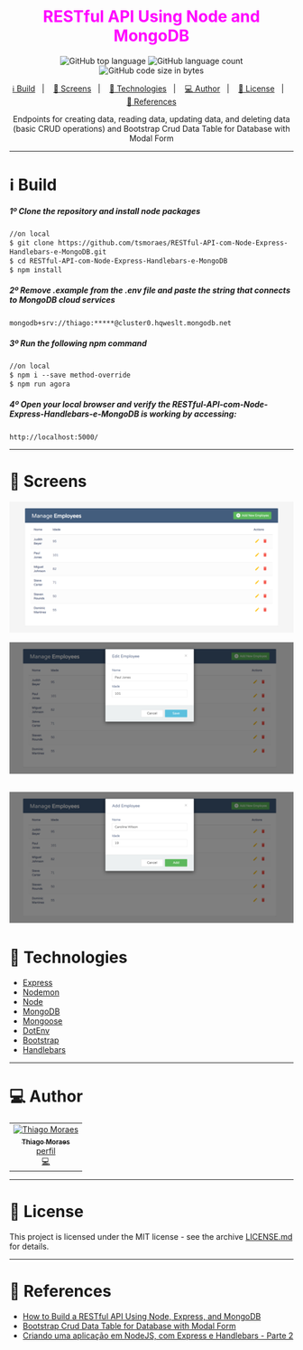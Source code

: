 <h1 align="center">
 <span style="color:magenta">RESTful API Using Node and MongoDB</span>
</h1>

<p align="center">
  <img alt="GitHub top language" src="https://img.shields.io/github/languages/top/tsmoraes/RESTful-API-com-Node-Express-Handlebars-e-MongoDB">
  <img alt="GitHub language count" src="https://img.shields.io/github/languages/count/tsmoraes/RESTful-API-com-Node-Express-Handlebars-e-MongoDB">
  <img alt="GitHub code size in bytes" src="https://img.shields.io/github/languages/code-size/tsmoraes/RESTful-API-com-Node-Express-Handlebars-e-MongoDB">
</p>

<p align="center">
  <a href="#information_source-build">ℹ️ Build</a>&nbsp;&nbsp;&nbsp;|&nbsp;&nbsp;&nbsp;
  <a href="#eyes-screens">👀 Screens</a>&nbsp;&nbsp;&nbsp;|&nbsp;&nbsp;&nbsp;
  <a href="#rocket-technologies">🚀 Technologies</a>&nbsp;&nbsp;&nbsp;|&nbsp;&nbsp;&nbsp;
  <a href="#computer-author">💻 Author</a>&nbsp;&nbsp;&nbsp;|&nbsp;&nbsp;&nbsp;
  <a href="#memo-license">📝 License</a>&nbsp;&nbsp;&nbsp;|&nbsp;&nbsp;&nbsp;
  <a href="#open_book-references">📖 References</a>
</p>

<p align="center">
  Endpoints for creating data, reading data, updating data, and deleting data (basic CRUD operations) and
  Bootstrap Crud Data Table for Database with Modal Form
</p>

---

# :information_source: Build

##### 1º Clone the repository and install node packages

```shell
//on local
$ git clone https://github.com/tsmoraes/RESTful-API-com-Node-Express-Handlebars-e-MongoDB.git
$ cd RESTful-API-com-Node-Express-Handlebars-e-MongoDB
$ npm install
```

##### 2º Remove .example from the .env file and paste the string that connects to MongoDB cloud services
 
  `mongodb+srv://thiago:*****@cluster0.hqweslt.mongodb.net` 

##### 3º Run the following npm command

```shell
//on local
$ npm i --save method-override
$ npm run agora
```

##### 4º Open your local browser and verify the RESTful-API-com-Node-Express-Handlebars-e-MongoDB is working by accessing:

  `http://localhost:5000/`   

---

# :eyes: Screens

![Home](home.png)

![Edit](edit.png)

![Add](add.png)
---

# :rocket: Technologies

- [Express](https://expressjs.com/pt-br/)
- [Nodemon](https://nodemon.io/)
- [Node](https://nodejs.org/)
- [MongoDB](https://www.mongodb.com/)
- [Mongoose](https://mongoosejs.com/)
- [DotEnv](https://www.npmjs.com/package/dotenv)
- [Bootstrap](https://getbootstrap.com/)
- [Handlebars](https://www.npmjs.com/package/express-handlebars)
---

# :computer: Author

<table>
  <tr>
    <td align="center">
      <a href="http://github.com/tsmoraes/">
        <img src="https://avatars.githubusercontent.com/u/8061835?v=4" width="100px;" alt="Thiago Moraes"/>
        <br />
        <sub>
          <b>Thiago Moraes</b>
        </sub>
       </a>
       <br />
       <a href="https://www.linkedin.com/in/thiago-s-869667229/" title="Linkedin">perfil</a>
       <br />
       <a href="https://github.com/tsmoraes/RESTful-API-com-Node-Express-Handlebars-e-MongoDB/commits?author=tsmoraes" title="Code">💻</a>
    </td>
  </tr>
</table>

---

# :memo: License

This project is licensed under the MIT license - see the archive [LICENSE.md](https://github.com/tsmoraes/RESTful-API-com-Node-Express-Handlebars-e-MongoDB/blob/main/LICENSE) for details.

---

# :open_book: References

+ [How to Build a RESTful API Using Node, Express, and MongoDB](https://www.freecodecamp.org/news/build-a-restful-api-using-node-express-and-mongodb/)
+ [Bootstrap Crud Data Table for Database with Modal Form](https://www.tutorialrepublic.com/snippets/preview.php?topic=bootstrap&file=crud-data-table-for-database-with-modal-form)
+ [Criando uma aplicação em NodeJS, com Express e Handlebars - Parte 2](https://jsagon.com/articles/criando-aplicacao-website-nodejs-express-handlebars-heroku-parte-2)
